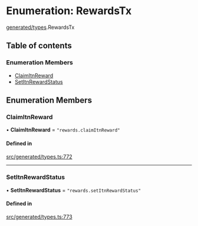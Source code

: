 # Enumeration: RewardsTx

[generated/types](../wiki/generated.types).RewardsTx

## Table of contents

### Enumeration Members

- [ClaimItnReward](../wiki/generated.types.RewardsTx#claimitnreward)
- [SetItnRewardStatus](../wiki/generated.types.RewardsTx#setitnrewardstatus)

## Enumeration Members

### ClaimItnReward

• **ClaimItnReward** = ``"rewards.claimItnReward"``

#### Defined in

[src/generated/types.ts:772](https://github.com/PolymeshAssociation/polymesh-private-sdk/blob/297c67ce/src/generated/types.ts#L772)

___

### SetItnRewardStatus

• **SetItnRewardStatus** = ``"rewards.setItnRewardStatus"``

#### Defined in

[src/generated/types.ts:773](https://github.com/PolymeshAssociation/polymesh-private-sdk/blob/297c67ce/src/generated/types.ts#L773)
